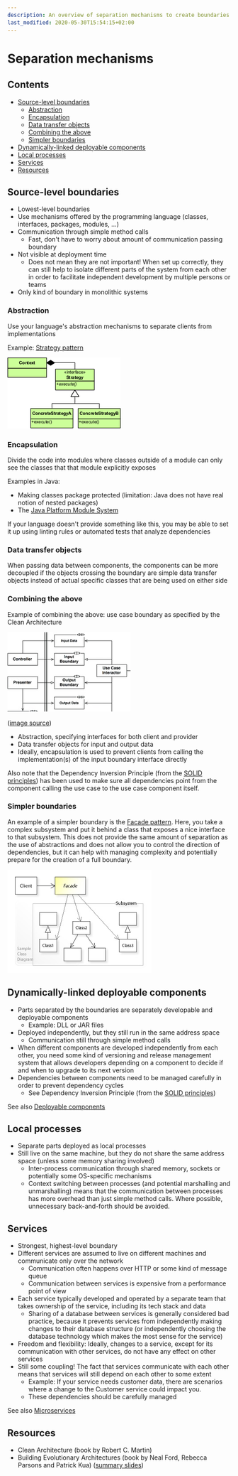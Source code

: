 ```yaml
---
description: An overview of separation mechanisms to create boundaries in your system
last_modified: 2020-05-30T15:54:15+02:00
---
```


# Separation mechanisms

## Contents

-   [Source-level boundaries](#source-level-boundaries)
    -   [Abstraction](#abstraction)
    -   [Encapsulation](#encapsulation)
    -   [Data transfer objects](#data-transfer-objects)
    -   [Combining the above](#combining-the-above)
    -   [Simpler boundaries](#simpler-boundaries)
-   [Dynamically-linked deployable components](#dynamically-linked-deployable-components)
-   [Local processes](#local-processes)
-   [Services](#services)
-   [Resources](#resources)

## Source-level boundaries

-   Lowest-level boundaries
-   Use mechanisms offered by the programming language (classes, interfaces, packages, modules, …)
-   Communication through simple method calls
    -   Fast, don't have to worry about amount of communication passing boundary
-   Not visible at deployment time
    -   Does not mean they are not important! When set up correctly, they can still help to isolate different parts of the system from each other in order to facilitate independent development by multiple persons or teams
-   Only kind of boundary in monolithic systems

### Abstraction

Use your language's abstraction mechanisms to separate clients from implementations

Example: [Strategy pattern](https://en.wikipedia.org/wiki/Strategy_pattern)

![Strategy pattern](_img/Separation-mechanisms/strategy-pattern.png)

### Encapsulation

Divide the code into modules where classes outside of a module can only see the classes that that module explicitly exposes

Examples in Java:

-   Making classes package protected (limitation: Java does not have real notion of nested packages)
-   The [Java Platform Module System](../../java/Java-Platform-Module-System.md)

If your language doesn't provide something like this, you may be able to set it up using linting rules or automated tests that analyze dependencies

### Data transfer objects

When passing data between components, the components can be more decoupled if the objects crossing the boundary are simple data transfer objects instead of actual specific classes that are being used on either side

### Combining the above

Example of combining the above: use case boundary as specified by the Clean Architecture

![Clean Architecture boundary](_img/Separation-mechanisms/clean-architecture-boundary.jpg)

([image source](https://softwareengineering.stackexchange.com/questions/380251/clean-architecture-what-is-the-view-model))

-   Abstraction, specifying interfaces for both client and provider
-   Data transfer objects for input and output data
-   Ideally, encapsulation is used to prevent clients from calling the implementation(s) of the input boundary interface directly

Also note that the Dependency Inversion Principle (from the [SOLID principles](../oo-design/SOLID-principles.md)) has been used to make sure all dependencies point from the component calling the use case to the use case component itself.

### Simpler boundaries

An example of a simpler boundary is the [Facade pattern](https://en.wikipedia.org/wiki/Facade_pattern). Here, you take a complex subsystem and put it behind a class that exposes a nice interface to that subsystem. This does not provide the same amount of separation as the use of abstractions and does not allow you to control the direction of dependencies, but it can help with managing complexity and potentially prepare for the creation of a full boundary.

![Clean Architecture boundary](_img/Separation-mechanisms/facade-pattern.jpg)

## Dynamically-linked deployable components

-   Parts separated by the boundaries are separately developable and deployable components
    -   Example: DLL or JAR files
-   Deployed independently, but they still run in the same address space
    -   Communication still through simple method calls
-   When different components are developed independently from each other, you need some kind of versioning and release management system that allows developers depending on a component to decide if and when to upgrade to its next version
-   Dependencies between components need to be managed carefully in order to prevent dependency cycles
    -   See Dependency Inversion Principle (from the [SOLID principles](../oo-design/SOLID-principles.md))

See also [Deployable components](../Deployable-components.md)

## Local processes

-   Separate parts deployed as local processes
-   Still live on the same machine, but they do not share the same address space (unless some memory sharing involved)
    -   Inter-process communication through shared memory, sockets or potentially some OS-specific mechanisms
    -   Context switching between processes (and potential marshalling and unmarshalling) means that the communication between processes has more overhead than just simple method calls. Where possible, unnecessary back-and-forth should be avoided.

## Services

-   Strongest, highest-level boundary
-   Different services are assumed to live on different machines and communicate only over the network
    -   Communication often happens over HTTP or some kind of message queue
    -   Communication between services is expensive from a performance point of view
-   Each service typically developed and operated by a separate team that takes ownership of the service, including its tech stack and data
    -   Sharing of a database between services is generally considered bad practice, because it prevents services from independently making changes to their database structure (or independently choosing the database technology which makes the most sense for the service)
-   Freedom and flexibility: Ideally, changes to a service, except for its communication with other services, do not have any effect on other services
-   Still some coupling! The fact that services communicate with each other means that services will still depend on each other to some extent
    -   Example: If your service needs customer data, there are scenarios where a change to the Customer service could impact you.
    -   These dependencies should be carefully managed

See also [Microservices](../reference-architectures/Microservices.md)

## Resources

-   Clean Architecture (book by Robert C. Martin)
-   Building Evolutionary Architectures (book by Neal Ford, Rebecca Parsons and Patrick Kua) ([summary slides](http://nealford.com/downloads/Evolutionary_Architecture_Keynote_by_Neal_Ford.pdf))
